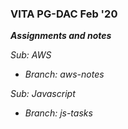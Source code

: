 ### VITA PG-DAC Feb '20 

**_Assignments and notes_** 

_Sub: AWS_
- _Branch: aws-notes_ 

_Sub: Javascript_
- _Branch: js-tasks_



